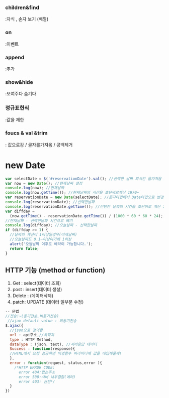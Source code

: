 ### children&find

:자식 , 손자 보기 (배열)

### on

:이벤트

### append

:추가

### show&hide

:보여주다 숨기다

### 정규표현식

:값을 제한

### foucs & val &trim

: 값으로감 / 글자를가져옴 / 공백제거

# new Date

```js
var selectDate = $('#reservationDate').val(); //선택한 날짜 의시간 을가져옴
var now = new Date(); //현재날짜 설정
console.log(now); //현재날짜
console.log(now.getTime()); //현재날짜의 시간을 초단위로계산 1970~
var reservationDate = new Date(selectDate); //문자타입에서 Date타입으로 변경
console.log(reservationDate); //선택한날짜
console.log(reservationDate.getTime()); //선탠한 날짜의 시간을 초단위로 계산 1970년~
var diffday =
  (now.getTime() - reservationDate.getTime()) / (1000 * 60 * 60 * 24);
//현재날짜 - 선택한날짜 시간으로 뺴기
console.log(diffday); //오늘날짜 - 선택한날짜
if (diffday >= 1) {
  //날짜의 계산이 1이상일경우(어제날짜)
  //오늘날짜도 0.1~이상이기에 1이상
  alert('오늘날짜 이후로 예약이 가능합니다.');
  return false;
}
```

## HTTP 기능 (method or function)

1. Get : select(데이터 조회)
2. post : insert(데이터 생성)
3. Delete : (데이터삭제)
4. patch: UPDATE (데이터 일부분 수정)

```js
-- 문법
//전송!~(동기전송,비동기전송)
 //ajax default value : 비동기전송
$.ajax({
  //json으로 정의함
  url : api주소,//목적지
  type : HTTP Method,
  dataType : (json, text), //서버응답 데이터
  Success : function(response){
  //HTML에서 요청 성공하면 익명함수 파라미터에 값을 대입해줄께!
  },
  error : function(request, status,error ){
    /*HTTP ERROR CODE:
      error 404:없는주소
      error 500:서버 내부결함(에러)
      error 403: 권한*/
  }
})
```
